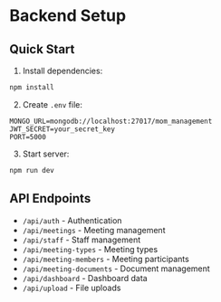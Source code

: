 # Backend Setup

## Quick Start

1. Install dependencies:
```bash
npm install
```

2. Create `.env` file:
```env
MONGO_URL=mongodb://localhost:27017/mom_management
JWT_SECRET=your_secret_key
PORT=5000
```

3. Start server:
```bash
npm run dev
```

## API Endpoints

- `/api/auth` - Authentication
- `/api/meetings` - Meeting management
- `/api/staff` - Staff management
- `/api/meeting-types` - Meeting types
- `/api/meeting-members` - Meeting participants
- `/api/meeting-documents` - Document management
- `/api/dashboard` - Dashboard data
- `/api/upload` - File uploads
